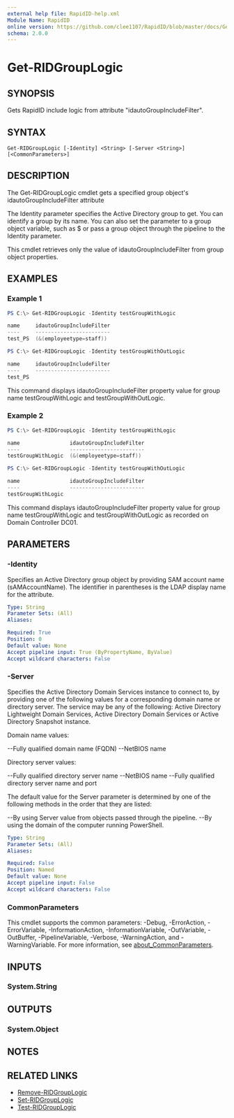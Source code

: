 ```yaml
---
external help file: RapidID-help.xml
Module Name: RapidID
online version: https://github.com/clee1107/RapidID/blob/master/docs/Get-RIDGroupLogic.md
schema: 2.0.0
---
```


# Get-RIDGroupLogic

## SYNOPSIS
Gets RapidID include logic from attribute "idautoGroupIncludeFilter".

## SYNTAX

```
Get-RIDGroupLogic [-Identity] <String> [-Server <String>] [<CommonParameters>]
```

## DESCRIPTION
The Get-RIDGroupLogic cmdlet gets a specified group object's idautoGroupIncludeFilter attribute

The Identity parameter specifies the Active Directory group to get. You can identify a group by its name. You can also set the parameter to a group object variable, such as $<localGroupObject> or pass a group object through the pipeline to the Identity parameter.

This cmdlet retrieves only the value of idautoGroupIncludeFilter from group object properties.

## EXAMPLES

### Example 1
```powershell
PS C:\> Get-RIDGroupLogic -Identity testGroupWithLogic

name     idautoGroupIncludeFilter
----     ------------------------
test_PS  (&(employeetype=staff))

PS C:\> Get-RIDGroupLogic -Identity testGroupWithOutLogic

name     idautoGroupIncludeFilter
----     ------------------------
test_PS

```

This command displays idautoGroupIncludeFilter property value for group name testGroupWithLogic and testGroupWithOutLogic.

### Example 2
```powershell
PS C:\> Get-RIDGroupLogic -Identity testGroupWithLogic

name                idautoGroupIncludeFilter
----                ------------------------
testGroupWithLogic  (&(employeetype=staff))

PS C:\> Get-RIDGroupLogic -Identity testGroupWithOutLogic

name                idautoGroupIncludeFilter
----                ------------------------
testGroupWithLogic

```

This command displays idautoGroupIncludeFilter property value for group name testGroupWithLogic and testGroupWithOutLogic as recorded on Domain Controller DC01.

## PARAMETERS

### -Identity
Specifies an Active Directory group object by providing SAM account name (sAMAccountName). The identifier in parentheses is the LDAP display name for the attribute.

```yaml
Type: String
Parameter Sets: (All)
Aliases:

Required: True
Position: 0
Default value: None
Accept pipeline input: True (ByPropertyName, ByValue)
Accept wildcard characters: False
```

### -Server
Specifies the Active Directory Domain Services instance to connect to, by providing one of the following values for a corresponding domain name or directory server. The service may be any of the following: Active Directory Lightweight Domain Services, Active Directory Domain Services or Active Directory Snapshot instance.

Domain name values:

--Fully qualified domain name (FQDN)
--NetBIOS name

Directory server values:

--Fully qualified directory server name
--NetBIOS name
--Fully qualified directory server name and port

The default value for the Server parameter is determined by one of the following methods in the order that they are listed:

--By using Server value from objects passed through the pipeline.
--By using the domain of the computer running PowerShell.

```yaml
Type: String
Parameter Sets: (All)
Aliases:

Required: False
Position: Named
Default value: None
Accept pipeline input: False
Accept wildcard characters: False
```

### CommonParameters
This cmdlet supports the common parameters: -Debug, -ErrorAction, -ErrorVariable, -InformationAction, -InformationVariable, -OutVariable, -OutBuffer, -PipelineVariable, -Verbose, -WarningAction, and -WarningVariable. For more information, see [about_CommonParameters](http://go.microsoft.com/fwlink/?LinkID=113216).

## INPUTS

### System.String

## OUTPUTS

### System.Object
## NOTES

## RELATED LINKS
- [Remove-RIDGroupLogic](https://github.com/clee1107/RapidID/blob/master/docs/Set-RIDGroupLogic.md)
- [Set-RIDGroupLogic](https://github.com/clee1107/RapidID/blob/master/docs/Remove-RIDGroupLogic.md)
- [Test-RIDGroupLogic](https://github.com/clee1107/RapidID/blob/master/docs/Test-RIDGroupLogic.md)